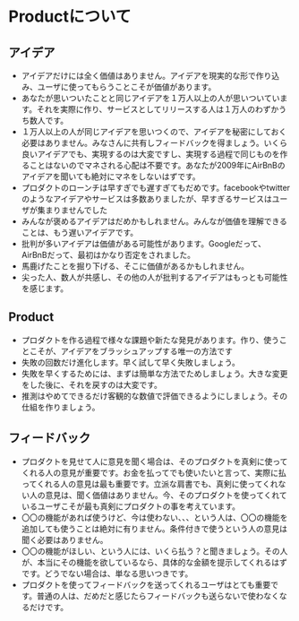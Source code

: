 # Productについて

## アイデア
- アイデアだけには全く価値はありません。アイデアを現実的な形で作り込み、ユーザに使ってもらうことこそが価値があります。
- あなたが思いついたことと同じアイデアを１万人以上の人が思いついています。それを実際に作り、サービスとしてリリースする人は１万人のわずかうち数人です。
- １万人以上の人が同じアイデアを思いつくので、アイデアを秘密にしておく必要はありません。みなさんに共有しフィードバックを得ましょう。いくら良いアイデアでも、実現するのは大変ですし、実現する過程で同じものを作ることはないのでマネされる心配は不要です。あなたが2009年にAirBnBのアイデアを聞いても絶対にマネをしないはずです。
- プロダクトのローンチは早すぎでも遅すぎてもだめです。facebookやtwitterのようなアイデアやサービスは多数ありましたが、早すぎるサービスはユーザが集まりませんでした
- みんなが褒めるアイデアはだめかもしれません。みんなが価値を理解できることは、もう遅いアイデアです。
- 批判が多いアイデアは価値がある可能性があります。Googleだって、AirBnBだって、最初はかなり否定をされました。
- 馬鹿げたことを掘り下げる、そこに価値があるかもしれません。
- 尖った人、数人が共感し、その他の人が批判するアイデアはもっとも可能性を感じます。

## Product
- プロダクトを作る過程で様々な課題や新たな発見があります。作り、使うことこそが、アイデアをブラッシュアップする唯一の方法です
- 失敗の回数だけ進化します。早く試して早く失敗しましょう。
- 失敗を早くするためには、まずは簡単な方法でためしましょう。大きな変更をした後に、それを戻すのは大変です。
- 推測はやめてできるだけ客観的な数値で評価できるようにしましょう。その仕組を作りましょう。

## フィードバック
- プロダクトを見せて人に意見を聞く場合は、そのプロダクトを真剣に使ってくれる人の意見が重要です。お金を払ってでも使いたいと言って、実際に払ってくれる人の意見は最も重要です。立派な肩書でも、真剣に使ってくれない人の意見は、聞く価値はありません。今、そのプロダクトを使ってくれているユーザこそが最も真剣にプロダクトの事を考えています。
- 〇〇の機能があれば使うけど、今は使わない、、、という人は、〇〇の機能を追加しても使うことは絶対に有りません。条件付きで使うという人の意見は聞く必要はありません。
- 〇〇の機能がほしい、という人には、いくら払う？と聞きましょう。その人が、本当にその機能を欲しているなら、具体的な金額を提示してくれるはずです。どうでない場合は、単なる思いつきです。
- プロダクトを使ってフィードバックを送ってくれるユーザはとても重要です。普通の人は、だめだと感じたらフィードバックも送らないで使わなくなるだけです。

